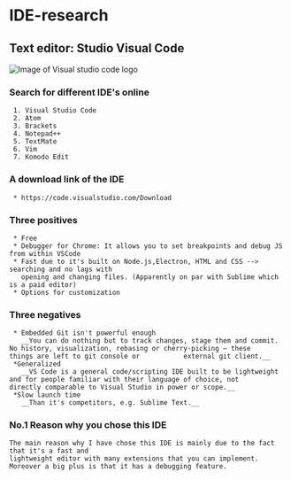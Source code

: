 # IDE-research

## Text editor: Studio Visual Code

![Image of Visual studio code logo](logo_visualstudiocode.png)

### Search for different IDE's online

	 1. Visual Studio Code
	 2. Atom
	 3. Brackets
	 4. Notepad++
	 5. TextMate
	 6. Vim
	 7. Komodo Edit

### A download link of the IDE
	 * https://code.visualstudio.com/Download

### Three positives
	 * Free
	 * Debugger for Chrome: It allows you to set breakpoints and debug JS from within VSCode
	 * Fast due to it's built on Node.js,Electron, HTML and CSS --> searching and no lags with 
	   opening and changing files. (Apparently on par with Sublime which is a paid editor)
	 * Options for customization
### Three negatives
	 * Embedded Git isn't powerful enough
	   __You can do nothing but to track changes, stage them and commit. No history, visualization, rebasing or cherry-picking – these 		     things are left to git console or           external git client.__
	 *Generalized
	   __VS Code is a general code/scripting IDE built to be lightweight and for people familiar with their language of choice, not 	     directly comparable to Visual Studio in power or scope.__
	 *Slow launch time
	   __Than it's competitors, e.g. Sublime Text.__

### No.1 Reason why you chose this IDE

	The main reason why I have chose this IDE is mainly due to the fact that it's a fast and 
	lightweight editor with many extensions that you can implement. Moreover a big plus is that it has a debugging feature.

